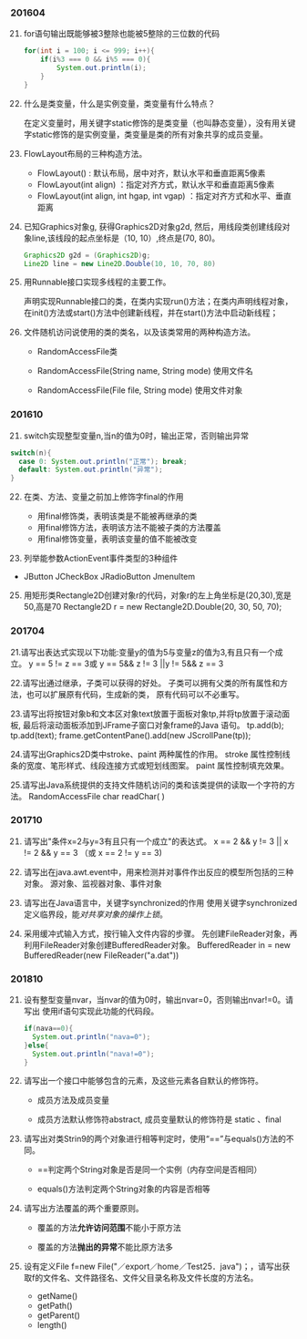 ### 201604

21. for语句输出既能够被3整除也能被5整除的三位数的代码

    ```java
    for(int i = 100; i <= 999; i++){
    	if(i%3 === 0 && i%5 === 0){
    		System.out.println(i);
    	}
    }
    ```



22. 什么是类变量，什么是实例变量，类变量有什么特点？

    在定义变量时，用关键字static修饰的是类变量（也叫静态变量），没有用关键字static修饰的是实例变量，类变量是类的所有对象共享的成员变量。



23. FlowLayout布局的三种构造方法。
    - FlowLayout() : 默认布局，居中对齐，默认水平和垂直距离5像素
    - FlowLayout(int align) ：指定对齐方式，默认水平和垂直距离5像素
    - FlowLayout(int align, int hgap, int vgap) ：指定对齐方式和水平、垂直距离



24. 已知Graphics对象g, 获得Graphics2D对象g2d, 然后，用线段类创建线段对象line,该线段的起点坐标是（10, 10）,终点是(70, 80)。

    ```java
    Graphics2D g2d = (Graphics2D)g;
    Line2D line = new Line2D.Double(10, 10, 70, 80)
    ```



25. 用Runnable接口实现多线程的主要工作。

    声明实现Runnable接口的类，在类内实现run()方法；在类内声明线程对象，在init()方法或start()方法中创建新线程，并在start()方法中启动新线程；



26. 文件随机访问说使用的类的类名，以及该类常用的两种构造方法。

    - RandomAccessFile类

    - RandomAccessFile(String name, String mode)  使用文件名

    - RandomAccessFile(File file, String mode) 使用文件对象

      

### 201610

21. switch实现整型变量n,当n的值为0时，输出正常，否则输出异常
  
  ```java
  switch(n){
  	case 0: System.out.println("正常"); break;
    default: System.out.println("异常");
  }
  ```
  
22. 在类、方法、变量之前加上修饰字final的作用
    - 用final修饰类，表明该类是不能被再继承的类
    - 用final修饰方法，表明该方法不能被子类的方法覆盖
    - 用final修饰变量，表明该变量的值不能被改变

23. 列举能参数ActionEvent事件类型的3种组件
  
- JButton  JCheckBox JRadioButton JmenuItem 
  
25. 用矩形类Rectangle2D创建对象r的代码，对象r的左上角坐标是(20,30),宽是50,高是70
    Rectangle2D r = new Rectangle2D.Double(20, 30, 50, 70);

### 201704
21.请写出表达式实现以下功能:变量y的值为5与变量z的值为3,有且只有一个成立。
y == 5 != z == 3或 y == 5&& z != 3 ||y != 5&& z == 3

22.请写出通过继承，子类可以获得的好处。
子类可以拥有父类的所有属性和方法，也可以扩展原有代码，生成新的类，
原有代码可以不必重写。

23.请写出将按钮对象b和文本区对象text放置于面板对象tp,并将tp放置于滚动面板,
最后将滚动面板添加到JFrame子窗口对象frame的Java 语句。
tp.add(b); tp.add(text); 
frame.getContentPane().add(new JScrollPane(tp)); 

24.请写出Graphics2D类中stroke、paint 两种属性的作用。
stroke 属性控制线条的宽度、笔形样式、线段连接方式或短划线图案。
paint 属性控制填充效果。

25.请写出Java系统提供的支持文件随机访问的类和该类提供的读取一个字符的方法。
RandomAccessFile
char readChar( ) 

### 201710
21. 请写出"条件x=2与y=3有且只有一个成立"的表达式。
    x == 2 && y != 3 || x != 2 && y == 3  （或 x == 2 != y == 3)

23. 请写出在java.awt.event中，用来检测并对事件作出反应的模型所包括的三种对象。
    源对象、监视器对象、事件对象

24. 请写出在Java语言中，关键字synchronized的作用
    使用关键字synchronized定义临界段，能*对共享对象的操作上锁*。

25. 采用缓冲式输入方式，按行输入文件内容的步骤。
    先创建FileReader对象，再利用FileReader对象创建BufferedReader对象。
    BufferedReader in = new BufferedReader(new FileReader("a.dat"))


### 201810
21. 设有整型变量nvar，当nvar的值为0时，输出nvar=0，否则输出nvar!=0。请写出
    使用if语句实现此功能的代码段。

    ```java
    if(nava==0){
      System.out.println("nava=0");
    }else{
      System.out.println("nava!=0");
    }
    ```
    
    
    
22. 请写出一个接口中能够包含的元素，及这些元素各自默认的修饰符。

    - 成员方法及成员变量

    - 成员方法默认修饰符abstract, 成员变量默认的修饰符是 static  、final

      

23. 请写出对类Strin9的两个对象进行相等判定时，使用“==”与equals()方法的不同。

    - ==判定两个String对象是否是同一个实例（内存空间是否相同）

    - equals()方法判定两个String对象的内容是否相等

      

24. 请写出方法覆盖的两个重要原则。

    - 覆盖的方法**允许访问范围**不能小于原方法

    - 覆盖的方法**抛出的异常**不能比原方法多

      

25. 设有定义File f=new File("／export／home／Test25．java")；，请写出获取f的文件名、文件路径名、文件父目录名称及文件长度的方法名。

    - getName()
    - getPath()
    - getParent()
    - length()